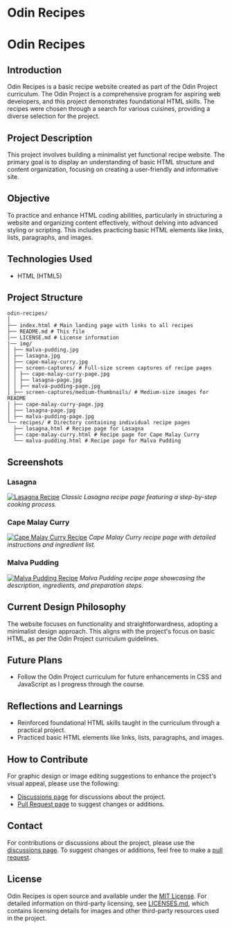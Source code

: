 # Odin Recipes

# Odin Recipes

## Introduction
Odin Recipes is a basic recipe website created as part of the Odin Project curriculum. The Odin Project is a comprehensive program for aspiring web developers, and this project demonstrates foundational HTML skills. The recipes were chosen through a search for various cuisines, providing a diverse selection for the project.

## Project Description
This project involves building a minimalist yet functional recipe website. The primary goal is to display an understanding of basic HTML structure and content organization, focusing on creating a user-friendly and informative site.

## Objective
To practice and enhance HTML coding abilities, particularly in structuring a website and organizing content effectively, without delving into advanced styling or scripting. This includes practicing basic HTML elements like links, lists, paragraphs, and images.

## Technologies Used
- HTML (HTML5)

## Project Structure

```
odin-recipes/
│
├── index.html # Main landing page with links to all recipes
├── README.md # This file
|── LICENSE.md # License information
|── img/
│ ├── malva-pudding.jpg
│ ├── lasagna.jpg
│ ├── cape-malay-curry.jpg
│ ├── screen-captures/ # Full-size screen captures of recipe pages
│ │ ├── cape-malay-curry-page.jpg
│ │ ├── lasagna-page.jpg
│ │ ├── malva-pudding-page.jpg
│ ├── screen-captures/medium-thumbnails/ # Medium-size images for README
│ ├── cape-malay-curry-page.jpg
│ ├── lasagna-page.jpg
│ ├── malva-pudding-page.jpg
└── recipes/ # Directory containing individual recipe pages
  ├── lasagna.html # Recipe page for Lasagna
  ├── cape-malay-curry.html # Recipe page for Cape Malay Curry
  └── malva-pudding.html # Recipe page for Malva Pudding
```
## Screenshots

### Lasagna
[![Lasagna Recipe](img/screen-captures/medium-thumbnails/lasagna.jpg)](https://raw.githubusercontent.com/wizzardx/odin-recipes/main/img/screen-captures/lasagna-page.jpg)
*Classic Lasagna recipe page featuring a step-by-step cooking process.*

### Cape Malay Curry
[![Cape Malay Curry Recipe](img/screen-captures/medium-thumbnails/cape_malay_curry.jpg)](https://raw.githubusercontent.com/wizzardx/odin-recipes/main/img/screen-captures/cape-malay-curry-page.jpg)
*Cape Malay Curry recipe page with detailed instructions and ingredient list.*

### Malva Pudding
[![Malva Pudding Recipe](img/screen-captures/medium-thumbnails/malva_pudding.jpg)](https://raw.githubusercontent.com/wizzardx/odin-recipes/main/img/screen-captures/malva-pudding-page.jpg)
*Malva Pudding recipe page showcasing the description, ingredients, and preparation steps.*
## Current Design Philosophy
The website focuses on functionality and straightforwardness, adopting a minimalist design approach. This aligns with the project's focus on basic HTML, as per the Odin Project curriculum guidelines.

## Future Plans
- Follow the Odin Project curriculum for future enhancements in CSS and JavaScript as I progress through the course.

## Reflections and Learnings
- Reinforced foundational HTML skills taught in the curriculum through a practical project.
- Practiced basic HTML elements like links, lists, paragraphs, and images.

## How to Contribute
For graphic design or image editing suggestions to enhance the project's visual appeal, please use the following:
- [Discussions page](https://github.com/wizzardx/odin-recipes/discussions) for discussions about the project.
- [Pull Request page](https://github.com/wizzardx/odin-recipes/pulls) to suggest changes or additions.

## Contact
For contributions or discussions about the project, please use the [discussions page](https://github.com/wizzardx/odin-recipes/discussions). To suggest changes or additions, feel free to make a [pull request](https://github.com/wizzardx/odin-recipes/pulls).

## License
Odin Recipes is open source and available under the [MIT License](https://opensource.org/licenses/MIT). For detailed information on third-party licensing, see [LICENSES.md](LICENSES.md), which contains licensing details for images and other third-party resources used in the project.
